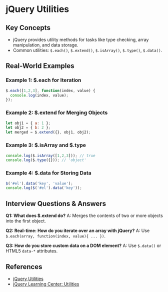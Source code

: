 # jQuery Utilities

## Key Concepts
- jQuery provides utility methods for tasks like type checking, array manipulation, and data storage.
- Common utilities: `$.each()`, `$.extend()`, `$.isArray()`, `$.type()`, `$.data()`.

## Real-World Examples

### Example 1: $.each for Iteration
```javascript
$.each([1,2,3], function(index, value) {
  console.log(index, value);
});
```

### Example 2: $.extend for Merging Objects
```javascript
let obj1 = { a: 1 };
let obj2 = { b: 2 };
let merged = $.extend({}, obj1, obj2);
```

### Example 3: $.isArray and $.type
```javascript
console.log($.isArray([1,2,3])); // true
console.log($.type({})); // 'object'
```

### Example 4: $.data for Storing Data
```javascript
$('#el').data('key', 'value');
console.log($('#el').data('key'));
```

## Interview Questions & Answers

**Q1: What does $.extend do?**
A: Merges the contents of two or more objects into the first object.

**Q2: Real-time: How do you iterate over an array with jQuery?**
A: Use `$.each(array, function(index, value){ ... })`.

**Q3: How do you store custom data on a DOM element?**
A: Use `$.data()` or HTML5 `data-*` attributes.

## References
- [jQuery Utilities](https://api.jquery.com/category/utilities/)
- [jQuery Learning Center: Utilities](https://learn.jquery.com/jquery-core/utilities/)
